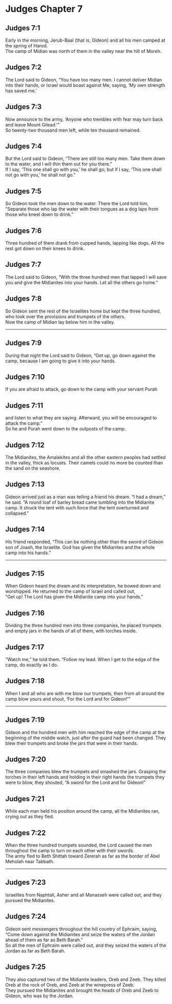 # Judges Chapter 7

## Judges 7:1

Early in the morning, Jerub-Baal (that is, Gideon) and all his men camped at the spring of Harod.  
The camp of Midian was north of them in the valley near the hill of Moreh.

## Judges 7:2

The Lord said to Gideon, “You have too many men. I cannot deliver Midian into their hands, or Israel would boast against Me, saying, ‘My own strength has saved me.’

## Judges 7:3

Now announce to the army, ‘Anyone who trembles with fear may turn back and leave Mount Gilead.’”  
So twenty-two thousand men left, while ten thousand remained.

## Judges 7:4

But the Lord said to Gideon, “There are still too many men. Take them down to the water, and I will thin them out for you there.”  
If I say, ‘This one shall go with you,’ he shall go; but if I say, ‘This one shall not go with you,’ he shall not go.”

## Judges 7:5

So Gideon took the men down to the water. There the Lord told him, “Separate those who lap the water with their tongues as a dog laps from those who kneel down to drink.”

## Judges 7:6

Three hundred of them drank from cupped hands, lapping like dogs. All the rest got down on their knees to drink.

## Judges 7:7

The Lord said to Gideon, “With the three hundred men that lapped I will save you and give the Midianites into your hands. Let all the others go home.”

## Judges 7:8

So Gideon sent the rest of the Israelites home but kept the three hundred, who took over the provisions and trumpets of the others.  
Now the camp of Midian lay below him in the valley.

---

## Judges 7:9

During that night the Lord said to Gideon, “Get up, go down against the camp, because I am going to give it into your hands.

## Judges 7:10

If you are afraid to attack, go down to the camp with your servant Purah

## Judges 7:11

and listen to what they are saying. Afterward, you will be encouraged to attack the camp.”  
So he and Purah went down to the outposts of the camp.

## Judges 7:12

The Midianites, the Amalekites and all the other eastern peoples had settled in the valley, thick as locusts. Their camels could no more be counted than the sand on the seashore.

## Judges 7:13

Gideon arrived just as a man was telling a friend his dream. “I had a dream,” he said. “A round loaf of barley bread came tumbling into the Midianite camp. It struck the tent with such force that the tent overturned and collapsed.”

## Judges 7:14

His friend responded, “This can be nothing other than the sword of Gideon son of Joash, the Israelite. God has given the Midianites and the whole camp into his hands.”

---

## Judges 7:15

When Gideon heard the dream and its interpretation, he bowed down and worshipped. He returned to the camp of Israel and called out,  
“Get up! The Lord has given the Midianite camp into your hands.”

## Judges 7:16

Dividing the three hundred men into three companies, he placed trumpets and empty jars in the hands of all of them, with torches inside.

## Judges 7:17

“Watch me,” he told them. “Follow my lead. When I get to the edge of the camp, do exactly as I do.

## Judges 7:18

When I and all who are with me blow our trumpets, then from all around the camp blow yours and shout, ‘For the Lord and for Gideon!’”

---

## Judges 7:19

Gideon and the hundred men with him reached the edge of the camp at the beginning of the middle watch, just after the guard had been changed. They blew their trumpets and broke the jars that were in their hands.

## Judges 7:20

The three companies blew the trumpets and smashed the jars. Grasping the torches in their left hands and holding in their right hands the trumpets they were to blow, they shouted, “A sword for the Lord and for Gideon!”

## Judges 7:21

While each man held his position around the camp, all the Midianites ran, crying out as they fled.

## Judges 7:22

When the three hundred trumpets sounded, the Lord caused the men throughout the camp to turn on each other with their swords.  
The army fled to Beth Shittah toward Zererah as far as the border of Abel Meholah near Tabbath.

---

## Judges 7:23

Israelites from Naphtali, Asher and all Manasseh were called out, and they pursued the Midianites.

## Judges 7:24

Gideon sent messengers throughout the hill country of Ephraim, saying,  
“Come down against the Midianites and seize the waters of the Jordan ahead of them as far as Beth Barah.”  
So all the men of Ephraim were called out, and they seized the waters of the Jordan as far as Beth Barah.

## Judges 7:25

They also captured two of the Midianite leaders, Oreb and Zeeb. They killed Oreb at the rock of Oreb, and Zeeb at the winepress of Zeeb.  
They pursued the Midianites and brought the heads of Oreb and Zeeb to Gideon, who was by the Jordan.
